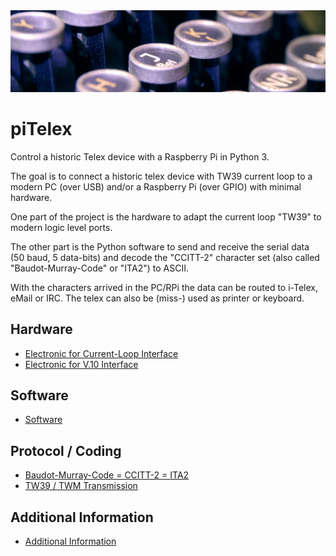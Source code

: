 <img src="img/Header.JPG" width="1024px">

# piTelex
Control a historic Telex device with a Raspberry Pi in Python 3.

The goal is to connect a historic telex device with TW39 current loop to a modern PC (over USB) and/or a Raspberry Pi (over GPIO) with minimal hardware.

One part of the project is the hardware to adapt the current loop "TW39" to modern logic level ports.

The other part is the Python software to send and receive the serial data (50 baud, 5 data-bits) and decode the "CCITT-2" character set (also called "Baudot-Murray-Code" or "ITA2") to ASCII.

With the characters arrived in the PC/RPi the data can be routed to i-Telex, eMail or IRC. The telex can also be (miss-) used as printer or keyboard.

## Hardware

 * [Electronic for Current-Loop Interface](/README_HW_ILoop.md)
 * [Electronic for V.10 Interface](/README_HW_V10.md)

## Software

 * [Software](/README_SW.md)

## Protocol / Coding

 * [Baudot-Murray-Code = CCITT-2 = ITA2](/README_P_BMC.md)
 * [TW39 / TWM Transmission](/README_P_TW39.md)

## Additional Information

 * [Additional Information](/README_A.md)
